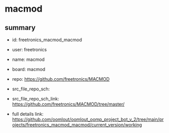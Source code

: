 # macmod
 
## summary 
* id: freetronics_macmod_macmod
* user: freetronics
* name: macmod
* board: macmod
* repo: https://github.com/freetronics/MACMOD



* src_file_repo_sch: 
* src_file_repo_sch_link: https://github.com/freetronics/MACMOD/tree/master/
* full details link: https://github.com/oomlout/oomlout_oomp_project_bot_v_2/tree/main/projects/freetronics_macmod_macmod/current_version/working  








